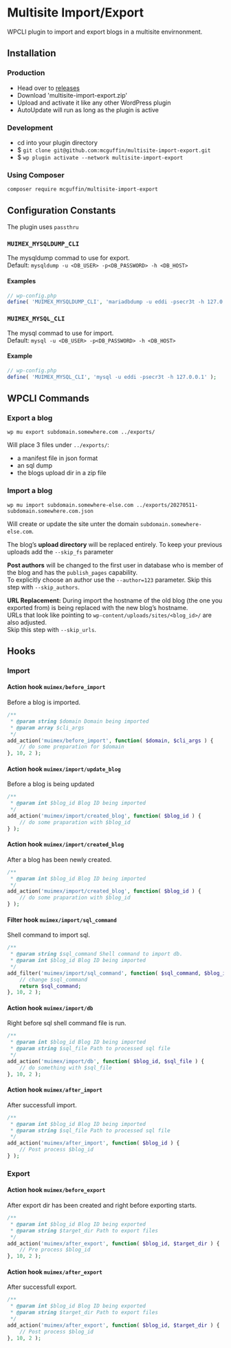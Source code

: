 Multisite Import&#x2F;Export
============================

WPCLI plugin to import and export blogs in a multisite envirnonment.

Installation
------------

### Production
 - Head over to [releases](../../releases)
 - Download 'multisite-import-export.zip'
 - Upload and activate it like any other WordPress plugin
 - AutoUpdate will run as long as the plugin is active

### Development
 - cd into your plugin directory
 - $ `git clone git@github.com:mcguffin/multisite-import-export.git`
 - $ `wp plugin activate --network multisite-import-export`

### Using Composer
```
composer require mcguffin/multisite-import-export
```

Configuration Constants
-----------------------

The plugin uses `passthru`

### `MUIMEX_MYSQLDUMP_CLI`
The mysqldump commad to use for export.  
Default: `mysqldump -u <DB_USER> -p<DB_PASSWORD> -h <DB_HOST>`

#### Examples
```php
// wp-config.php
define( 'MUIMEX_MYSQLDUMP_CLI', 'mariadbdump -u eddi -psecr3t -h 127.0.0.1' );
```

### `MUIMEX_MYSQL_CLI`
The mysql commad to use for import.  
Default: `mysql -u <DB_USER> -p<DB_PASSWORD> -h <DB_HOST>`

#### Example
```php
// wp-config.php
define( 'MUIMEX_MYSQL_CLI', 'mysql -u eddi -psecr3t -h 127.0.0.1' );
```

WPCLI Commands
--------------

### Export a blog
```shell
wp mu export subdomain.somewhere.com ../exports/
```

Will place 3 files under `../exports/`:
 - a manifest file in json format
 - an sql dump
 - the blogs upload dir in a zip file


### Import a blog
```shell
wp mu import subdomain.somewhere-else.com ../exports/20270511-subdomain.somewhere.com.json
 ```

Will create or update the site unter the domain `subdomain.somewhere-else.com`.

The blog’s **upload directory** will be replaced entirely. To keep your previous uploads add the `--skip_fs` parameter

**Post authors** will be changed to the first user in database who is member of the blog and has the `publish_pages` capability.  
To explicitly choose an author use the `--author=123` parameter.
Skip this step with `--skip_authors`.

**URL Replacement:** During import the hostname of the old blog (the one you exported from) is being replaced with the new blog’s hostname.  
URLs that look like pointing to `wp-content/uploads/sites/<blog_id>/` are also adjusted.  
Skip this step with `--skip_urls`.

Hooks
-----

### Import
#### Action hook `muimex/before_import`
Before a blog is imported.
```php
/**
 * @param string $domain Domain being imported
 * @param array $cli_args
 */
add_action('muimex/before_import', function( $domain, $cli_args ) {
	// do some preparation for $domain
}, 10, 2 );
```

#### Action hook `muimex/import/update_blog`
Before a blog is being updated
```php
/**
 * @param int $blog_id Blog ID being imported
 */
add_action('muimex/import/created_blog', function( $blog_id ) {
	// do some praparation with $blog_id
} );
```

#### Action hook `muimex/import/created_blog`
After a blog has been newly created.
```php
/**
 * @param int $blog_id Blog ID being imported
 */
add_action('muimex/import/created_blog', function( $blog_id ) {
	// do some praparation with $blog_id
} );
```

#### Filter hook `muimex/import/sql_command`
Shell command to import sql.
```php
/**
 * @param string $sql_command Shell command to import db.
 * @param int $blog_id Blog ID being imported
 */
add_filter('muimex/import/sql_command', function( $sql_command, $blog_id ) {
	// change $sql_command
	return $sql_command;
}, 10, 2 );
```

#### Action hook `muimex/import/db`
Right before sql shell command file is run.
```php
/**
 * @param int $blog_id Blog ID being imported
 * @param string $sql_file Path to processed sql file
 */
add_action('muimex/import/db', function( $blog_id, $sql_file ) {
	// do something with $sql_file
}, 10, 2 );
```

#### Action hook `muimex/after_import`
After successfull import.
```php
/**
 * @param int $blog_id Blog ID being imported
 * @param string $sql_file Path to processed sql file
 */
add_action('muimex/after_import', function( $blog_id ) {
	// Post process $blog_id
} );
```

### Export
#### Action hook `muimex/before_export`
After export dir has been created and right before exporting starts.
```php
/**
 * @param int $blog_id Blog ID being exported
 * @param string $target_dir Path to export files
 */
add_action('muimex/after_export', function( $blog_id, $target_dir ) {
	// Pre process $blog_id
}, 10, 2 );
```

#### Action hook `muimex/after_export`
After successfull export.
```php
/**
 * @param int $blog_id Blog ID being exported
 * @param string $target_dir Path to export files
 */
add_action('muimex/after_export', function( $blog_id, $target_dir ) {
	// Post process $blog_id
}, 10, 2 );
```
